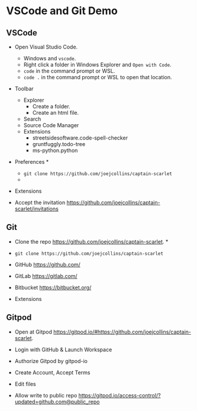 # VSCode and Git Demo

## VSCode

* Open Visual Studio Code.
    * Windows and `vscode`.
    * Right click a folder in Windows Explorer and `Open with Code`.
    * `code` in the command prompt or WSL.
    * `code .` in the command prompt or WSL to open that location.
* Toolbar
    * Explorer
        * Create a folder.
        * Create an html file.
    * Search
    * Source Code Manager
    * Extensions
        * streetsidesoftware.code-spell-checker
        * gruntfuggly.todo-tree
        * ms-python.python
* Preferences
    * 
    * `git clone https://github.com/joejcollins/captain-scarlet`
    * 
* Extensions


* Accept the invitation <https://github.com/joejcollins/captain-scarlet/invitations>

## Git

* Clone the repo <https://github.com/joejcollins/captain-scarlet>.
    *
* `git clone https://github.com/joejcollins/captain-scarlet`
* GitHub <https://github.com/>
* GitLab <https://gitlab.com/>
* Bitbucket <https://bitbucket.org/>

* Extensions


## Gitpod 

* Open at Gitpod <https://gitpod.io/#https://github.com/joejcollins/captain-scarlet>.
* Login with GitHub & Launch Workspace
* Authorize Gitpod by gitpod-io
* Create Account, Accept Terms

* Edit files

* Allow write to public repo https://gitpod.io/access-control/?updated=github.com@public_repo
